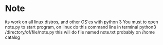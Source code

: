 # Note
its work on all linux distros, and other OS'es with python 3 
You must to open note.py to start program, on linux do this command line in terminal
python3 /directory/of/file/note.py
this will do file named note.txt probably on /home catalog

